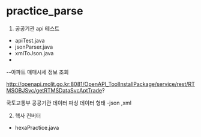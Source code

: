 # practice_parse
1. 공공기관 api 테스트
 - apiTest.java
 - jsonParser.java
 - xmlToJson.java
 - 
 --아파트 매매시세 정보 조회
 
 http://openapi.molit.go.kr:8081/OpenAPI_ToolInstallPackage/service/rest/RTMSOBJSvc/getRTMSDataSvcAptTrade?
 
 국토교통부 공공기관 데이터 파싱
 데이터 형태 
  -json ,xml

2. 헥사 컨버터
 - hexaPractice.java
